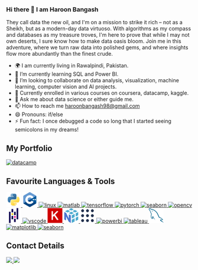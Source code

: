 ### **Hi there 👋 I am Haroon Bangash**



They call data the new oil, and I'm on a mission to strike it rich – not as a Sheikh, but as a modern-day data virtuoso. With algorithms as my compass and databases as my treasure troves, I'm here to prove that while I may not own deserts, I sure know how to make data oasis bloom. Join me in this adventure, where we turn raw data into polished gems, and where insights flow more abundantly than the finest crude.



- 🌍 I am currently living in Rawalpindi, Pakistan.
- 🧠 I’m currently learning SQL and Power BI.
- 🤝 I’m looking to collaborate on data analysis, visualization, machine learning, computer vision and AI projects.
- 🤔 Currently enrolled in various courses on coursera, datacamp, kaggle. 
- 💬 Ask me about data science or either guide me.
- 📫 How to reach me haroonbangash98@gmail.com
- 😄 Pronouns: if/else
- ⚡ Fun fact:  I once debugged a code so long that I started seeing semicolons in my dreams! 


## My Portfolio
<!-- DataCamp -->
<a href="https://www.datacamp.com/portfolio/haroonbangash98" target="_blank" rel="noreferrer"> 
  <img src="https://cdn.brandfetch.io/idou89mSUh/w/400/h/400/theme/dark/icon.jpeg?c=1bx1742731126814id64Mup7aczs_kaLjJ&t=1680282023371" alt="datacamp" width="40" height="40"/> 
</a>

## Favourite Languages & Tools
<p align="left">
  <a href="https://www.python.org" target="_blank" rel="noreferrer"> <img src="https://raw.githubusercontent.com/devicons/devicon/master/icons/python/python-original.svg" alt="python" width="40" height="40"/> </a>
  <a href="https://www.w3schools.com/cpp/" target="_blank" rel="noreferrer"> <img src="https://raw.githubusercontent.com/devicons/devicon/master/icons/cplusplus/cplusplus-original.svg" alt="cplusplus" width="40" height="40"/> </a>
  <a href="https://ubuntu.com/" target="_blank" rel="noreferrer"> <img src="https://upload.wikimedia.org/wikipedia/commons/9/9e/UbuntuCoF.svg" alt="linux" width="40" height="40"/> </a>
  <a href="https://www.mathworks.com/" target="_blank" rel="noreferrer"> <img src="https://upload.wikimedia.org/wikipedia/commons/2/21/Matlab_Logo.png" alt="matlab" width="37" height="37"/> </a>
  <a href="https://www.tensorflow.org" target="_blank" rel="noreferrer"> <img src="https://www.vectorlogo.zone/logos/tensorflow/tensorflow-icon.svg" alt="tensorflow" width="40" height="40"/> </a>
  <a href="https://pytorch.org/" target="_blank" rel="noreferrer"> <img src="https://www.vectorlogo.zone/logos/pytorch/pytorch-icon.svg" alt="pytorch" width="40" height="40"/> </a>
  <a href="https://seaborn.pydata.org/" target="_blank" rel="noreferrer"> <img src="https://seaborn.pydata.org/_images/logo-mark-lightbg.svg" alt="seaborn" width="40" height="40"/> </a>
  <a href="https://opencv.org/" target="_blank" rel="noreferrer"> <img src="https://www.vectorlogo.zone/logos/opencv/opencv-icon.svg" alt="opencv" width="40" height="40"/> </a>
  <a href="https://pandas.pydata.org/" target="_blank" rel="noreferrer"> <img src="https://raw.githubusercontent.com/devicons/devicon/2ae2a900d2f041da66e950e4d48052658d850630/icons/pandas/pandas-original.svg" alt="pandas" width="40" height="40"/> </a>
  <a href="https://code.visualstudio.com/" target="_blank" rel="noreferrer"> <img src="https://upload.wikimedia.org/wikipedia/commons/9/9a/Visual_Studio_Code_1.35_icon.svg" alt="vscode" width="37" height="37"/> </a>
  <!-- Keras -->
<a href="https://keras.io/" target="_blank" rel="noreferrer"> 
  <img src="https://raw.githubusercontent.com/devicons/devicon/master/icons/keras/keras-original.svg" alt="keras" width="40" height="40"/> 
</a>

<!-- NumPy -->
<a href="https://numpy.org/" target="_blank" rel="noreferrer"> 
  <img src="https://raw.githubusercontent.com/devicons/devicon/master/icons/numpy/numpy-original.svg" alt="numpy" width="40" height="40"/> 
</a>

<!-- ROS -->
<a href="https://www.ros.org/" target="_blank" rel="noreferrer"> 
  <img src="https://raw.githubusercontent.com/devicons/devicon/master/icons/ros/ros-original.svg" alt="ros" width="40" height="40"/> 
</a>

<!-- Power BI -->
<a href="https://powerbi.microsoft.com/" target="_blank" rel="noreferrer"> 
  <img src="https://upload.wikimedia.org/wikipedia/commons/c/cf/New_Power_BI_Logo.svg" alt="powerbi" width="40" height="40"/> 
</a>

<!-- Tableau -->
<a href="https://www.tableau.com/" target="_blank" rel="noreferrer"> 
  <img src="https://upload.wikimedia.org/wikipedia/commons/4/4b/Tableau_Logo.png" alt="tableau" width="100" height="40"/> 
</a>



<!-- MySQL -->
<a href="https://www.mysql.com/" target="_blank" rel="noreferrer"> 
  <img src="https://raw.githubusercontent.com/devicons/devicon/master/icons/mysql/mysql-original.svg" alt="mysql" width="40" height="40"/> 
</a>



<!-- Matplotlib -->
<a href="https://matplotlib.org/" target="_blank" rel="noreferrer"> 
  <img src="https://matplotlib.org/_static/images/logo2.svg" alt="matplotlib" width="100" height="40"/> 
</a>

<!-- Seaborn -->
<a href="https://seaborn.pydata.org/" target="_blank" rel="noreferrer"> 
  <img src="https://seaborn.pydata.org/_static/logo-wide-lightbg.svg" alt="seaborn" width="100" height="40"/> 
</a>

</p>

## Contact Details
<a href="mailto:haroonbangash98@gmail.com?Subject=Hello%20User"> <img src="https://img.shields.io/badge/Gmail-D14836?style=flat&logo=gmail&logoColor=white" height="25"/> [<img src="https://img.shields.io/badge/LinkedIn-0077B5?style=flat&logo=linkedin&logoColor=white" height="25"/>](https://www.linkedin.com/in/haroonbangash/)

<!---
muhd-umer/muhd-umer is a ✨ special ✨ repository because its `README.md` (this file) appears on your GitHub profile.
You can click the Preview link to take a look at your changes.
--->
